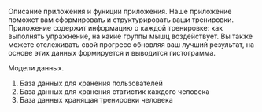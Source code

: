 Описание приложения и функции приложения.
Наше приложение поможет вам cформировать и структурировать ваши тренировки. Приложение содержит информацию о каждой тренировке: как выполнять упражнение, на какие группы мышц воздействует. Вы также можете отслеживать свой прогресс обновляя ваш лучший результат, на основе этих данных формируется и выводится гистограмма.

Модели данных.
1) База данных для хранения пользователей
2) База данных для хранения статистик каждого человека
3) База данных хранящая тренировки человека